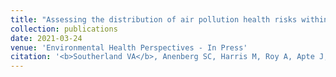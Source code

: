 ```yaml
---
title: "Assessing the distribution of air pollution health risks within cities: a neighborhood-scale analysis leveraging high resolution datasets in the Bay area, California"
collection: publications
date: 2021-03-24
venue: 'Environmental Health Perspectives - In Press'
citation: '<b>Southerland VA</b>, Anenberg SC, Harris M, Roy A, Apte J, Hystad P, Beyers M, Schwartz J. &quot;Assessing the distribution of air pollution health risks within cities: a neighborhood-scale analysis leveraging high resolution datasets in the Bay area, California.&quot; <i>Environ Health Perspect</i>. DOI 10.1289/EHP7679'
---
```


